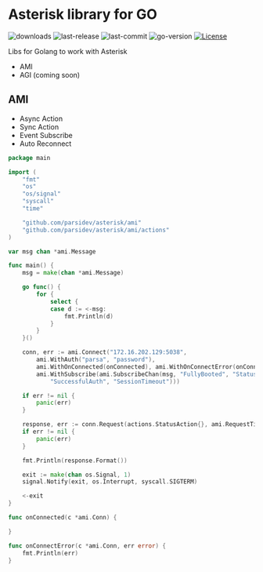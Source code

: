 [doc-img]: http://img.shields.io/badge/GoDoc-Reference-blue.svg

[doc]: https://pkg.go.dev/github.com/parsidev/asterisk

[report-card-img]: https://goreportcard.com/badge/github.com/parsidev/asterisk

[report-card]: https://goreportcard.com/report/github.com/parsidev/asterisk

[license-img]: https://img.shields.io/github/license/parsidev/asterisk.svg

[license]: https://github.com/parsidev/asterisk/blob/main/LICENSE

[last-commit]: https://img.shields.io/github/last-commit/parsidev/asterisk

[last-release]: https://img.shields.io/github/release-date/parsidev/asterisk

[downloads]: https://img.shields.io/github/downloads/parsidev/asterisk/total
[go-version]: https://img.shields.io/github/go-mod/go-version/parsidev/asterisk

# Asterisk library for GO

![downloads]
![last-release]
![last-commit]
![go-version]
[![License][license-img]][license]

Libs for Golang to work with Asterisk

* AMI
* AGI (coming soon)


## AMI

* Async Action
* Sync Action
* Event Subscribe
* Auto Reconnect

```go
package main

import (
	"fmt"
	"os"
	"os/signal"
	"syscall"
	"time"

	"github.com/parsidev/asterisk/ami"
	"github.com/parsidev/asterisk/ami/actions"
)

var msg chan *ami.Message

func main() {
	msg = make(chan *ami.Message)

	go func() {
		for {
			select {
			case d := <-msg:
				fmt.Println(d)
			}
		}
	}()

	conn, err := ami.Connect("172.16.202.129:5038",
		ami.WithAuth("parsa", "password"),
		ami.WithOnConnected(onConnected), ami.WithOnConnectError(onConnectError),
		ami.WithSubscribe(ami.SubscribeChan(msg, "FullyBooted", "StatusComplete", 
			"SuccessfulAuth", "SessionTimeout")))

	if err != nil {
		panic(err)
	}

	response, err := conn.Request(actions.StatusAction{}, ami.RequestTimeout(2*time.Second))
	if err != nil {
		panic(err)
	}

	fmt.Println(response.Format())

	exit := make(chan os.Signal, 1)
	signal.Notify(exit, os.Interrupt, syscall.SIGTERM)

	<-exit
}

func onConnected(c *ami.Conn) {

}

func onConnectError(c *ami.Conn, err error) {
	fmt.Println(err)
}

```


